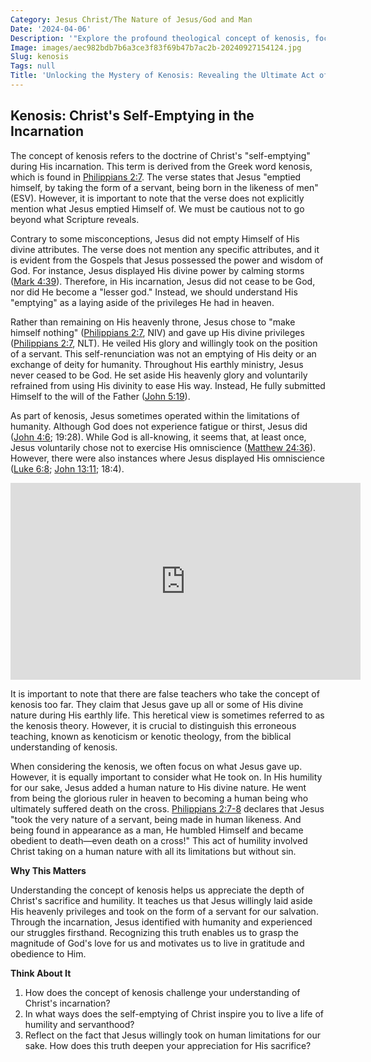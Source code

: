```yaml
---
Category: Jesus Christ/The Nature of Jesus/God and Man
Date: '2024-04-06'
Description: '"Explore the profound theological concept of kenosis, focusing on self-emptying and humility in Christian theology. Discover its significance and implications."'
Image: images/aec982bdb7b6a3ce3f83f69b47b7ac2b-20240927154124.jpg
Slug: kenosis
Tags: null
Title: 'Unlocking the Mystery of Kenosis: Revealing the Ultimate Act of Selflessness'
---
```


## Kenosis: Christ's Self-Emptying in the Incarnation

The concept of kenosis refers to the doctrine of Christ's "self-emptying" during His incarnation. This term is derived from the Greek word kenosis, which is found in [Philippians 2:7](https://www.bibleref.com/Philippians/2/Philippians-2-7.html). The verse states that Jesus "emptied himself, by taking the form of a servant, being born in the likeness of men" (ESV). However, it is important to note that the verse does not explicitly mention what Jesus emptied Himself of. We must be cautious not to go beyond what Scripture reveals.

Contrary to some misconceptions, Jesus did not empty Himself of His divine attributes. The verse does not mention any specific attributes, and it is evident from the Gospels that Jesus possessed the power and wisdom of God. For instance, Jesus displayed His divine power by calming storms ([Mark 4:39](https://www.bibleref.com/Mark/4/Mark-4-39.html)). Therefore, in His incarnation, Jesus did not cease to be God, nor did He become a "lesser god." Instead, we should understand His "emptying" as a laying aside of the privileges He had in heaven.

Rather than remaining on His heavenly throne, Jesus chose to "make himself nothing" ([Philippians 2:7](https://www.bibleref.com/Philippians/2/Philippians-2-7.html), NIV) and gave up His divine privileges ([Philippians 2:7](https://www.bibleref.com/Philippians/2/Philippians-2-7.html), NLT). He veiled His glory and willingly took on the position of a servant. This self-renunciation was not an emptying of His deity or an exchange of deity for humanity. Throughout His earthly ministry, Jesus never ceased to be God. He set aside His heavenly glory and voluntarily refrained from using His divinity to ease His way. Instead, He fully submitted Himself to the will of the Father ([John 5:19](https://www.bibleref.com/John/5/John-5-19.html)).

As part of kenosis, Jesus sometimes operated within the limitations of humanity. Although God does not experience fatigue or thirst, Jesus did ([John 4:6](https://www.bibleref.com/John/4/John-4-6.html); 19:28). While God is all-knowing, it seems that, at least once, Jesus voluntarily chose not to exercise His omniscience ([Matthew 24:36](https://www.bibleref.com/Matthew/24/Matthew-24-36.html)). However, there were also instances where Jesus displayed His omniscience ([Luke 6:8](https://www.bibleref.com/Luke/6/Luke-6-8.html); [John 13:11](https://www.bibleref.com/John/13/John-13-11.html); 18:4).


<iframe width="560" height="315" src="https://www.youtube.com/embed/wgH5vOcd02g" frameborder="0" allow="autoplay; encrypted-media" allowfullscreen></iframe>


It is important to note that there are false teachers who take the concept of kenosis too far. They claim that Jesus gave up all or some of His divine nature during His earthly life. This heretical view is sometimes referred to as the kenosis theory. However, it is crucial to distinguish this erroneous teaching, known as kenoticism or kenotic theology, from the biblical understanding of kenosis.

When considering the kenosis, we often focus on what Jesus gave up. However, it is equally important to consider what He took on. In His humility for our sake, Jesus added a human nature to His divine nature. He went from being the glorious ruler in heaven to becoming a human being who ultimately suffered death on the cross. [Philippians 2:7-8](https://www.bibleref.com/Philippians/2/Philippians-2-7.html) declares that Jesus "took the very nature of a servant, being made in human likeness. And being found in appearance as a man, He humbled Himself and became obedient to death—even death on a cross!" This act of humility involved Christ taking on a human nature with all its limitations but without sin.

**Why This Matters**

Understanding the concept of kenosis helps us appreciate the depth of Christ's sacrifice and humility. It teaches us that Jesus willingly laid aside His heavenly privileges and took on the form of a servant for our salvation. Through the incarnation, Jesus identified with humanity and experienced our struggles firsthand. Recognizing this truth enables us to grasp the magnitude of God's love for us and motivates us to live in gratitude and obedience to Him.

**Think About It**

1. How does the concept of kenosis challenge your understanding of Christ's incarnation?
2. In what ways does the self-emptying of Christ inspire you to live a life of humility and servanthood?
3. Reflect on the fact that Jesus willingly took on human limitations for our sake. How does this truth deepen your appreciation for His sacrifice?